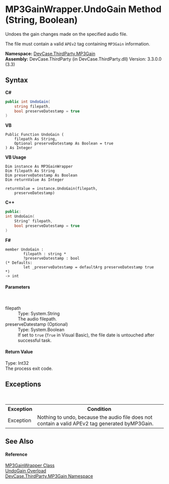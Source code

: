 # MP3GainWrapper.UndoGain Method (String, Boolean)
 

Undoes the gain changes made on the specified audio file. 

 The file must contain a valid `APEv2` tag containing `MP3Gain` information.

**Namespace:**&nbsp;<a href="N_DevCase_ThirdParty_MP3Gain">DevCase.ThirdParty.MP3Gain</a><br />**Assembly:**&nbsp;DevCase.ThirdParty (in DevCase.ThirdParty.dll) Version: 3.3.0.0 (3.3)

## Syntax

**C#**<br />
``` C#
public int UndoGain(
	string filepath,
	bool preserveDatestamp = true
)
```

**VB**<br />
``` VB
Public Function UndoGain ( 
	filepath As String,
	Optional preserveDatestamp As Boolean = true
) As Integer
```

**VB Usage**<br />
``` VB Usage
Dim instance As MP3GainWrapper
Dim filepath As String
Dim preserveDatestamp As Boolean
Dim returnValue As Integer

returnValue = instance.UndoGain(filepath, 
	preserveDatestamp)
```

**C++**<br />
``` C++
public:
int UndoGain(
	String^ filepath, 
	bool preserveDatestamp = true
)
```

**F#**<br />
``` F#
member UndoGain : 
        filepath : string * 
        ?preserveDatestamp : bool 
(* Defaults:
        let _preserveDatestamp = defaultArg preserveDatestamp true
*)
-> int 

```


#### Parameters
&nbsp;<dl><dt>filepath</dt><dd>Type: System.String<br />The audio filepath.</dd><dt>preserveDatestamp (Optional)</dt><dd>Type: System.Boolean<br />If set to `true` (`True` in Visual Basic), the file date is untouched after successful task.</dd></dl>

#### Return Value
Type: Int32<br />The process exit code.

## Exceptions
&nbsp;<table><tr><th>Exception</th><th>Condition</th></tr><tr><td>Exception</td><td>Nothing to undo, because the audio file does not contain a valid APEv2 tag generated byMP3Gain.</td></tr></table>

## See Also


#### Reference
<a href="T_DevCase_ThirdParty_MP3Gain_MP3GainWrapper">MP3GainWrapper Class</a><br /><a href="Overload_DevCase_ThirdParty_MP3Gain_MP3GainWrapper_UndoGain">UndoGain Overload</a><br /><a href="N_DevCase_ThirdParty_MP3Gain">DevCase.ThirdParty.MP3Gain Namespace</a><br />